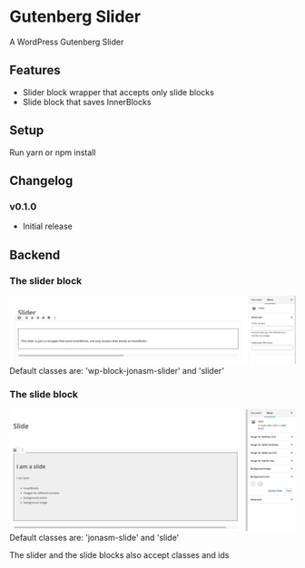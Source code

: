 # Gutenberg Slider

A WordPress Gutenberg Slider

## Features

* Slider block wrapper that accepts only slide blocks
* Slide block that saves InnerBlocks

## Setup

Run yarn or npm install

## Changelog

### v0.1.0

* Initial release

## Backend
### The slider block
![slider screenshot](./slider.png)
Default classes are: 'wp-block-jonasm-slider' and 'slider'

### The slide block
![slide screenshot](./slide.png)
Default classes are: 'jonasm-slide' and 'slide'

The slider and the slide blocks also accept classes and ids
